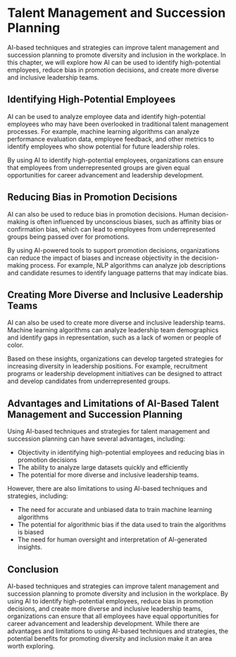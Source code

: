 Talent Management and Succession Planning
==============================================================================================================

AI-based techniques and strategies can improve talent management and succession planning to promote diversity and inclusion in the workplace. In this chapter, we will explore how AI can be used to identify high-potential employees, reduce bias in promotion decisions, and create more diverse and inclusive leadership teams.

Identifying High-Potential Employees
------------------------------------

AI can be used to analyze employee data and identify high-potential employees who may have been overlooked in traditional talent management processes. For example, machine learning algorithms can analyze performance evaluation data, employee feedback, and other metrics to identify employees who show potential for future leadership roles.

By using AI to identify high-potential employees, organizations can ensure that employees from underrepresented groups are given equal opportunities for career advancement and leadership development.

Reducing Bias in Promotion Decisions
------------------------------------

AI can also be used to reduce bias in promotion decisions. Human decision-making is often influenced by unconscious biases, such as affinity bias or confirmation bias, which can lead to employees from underrepresented groups being passed over for promotions.

By using AI-powered tools to support promotion decisions, organizations can reduce the impact of biases and increase objectivity in the decision-making process. For example, NLP algorithms can analyze job descriptions and candidate resumes to identify language patterns that may indicate bias.

Creating More Diverse and Inclusive Leadership Teams
----------------------------------------------------

AI can also be used to create more diverse and inclusive leadership teams. Machine learning algorithms can analyze leadership team demographics and identify gaps in representation, such as a lack of women or people of color.

Based on these insights, organizations can develop targeted strategies for increasing diversity in leadership positions. For example, recruitment programs or leadership development initiatives can be designed to attract and develop candidates from underrepresented groups.

Advantages and Limitations of AI-Based Talent Management and Succession Planning
--------------------------------------------------------------------------------

Using AI-based techniques and strategies for talent management and succession planning can have several advantages, including:

* Objectivity in identifying high-potential employees and reducing bias in promotion decisions
* The ability to analyze large datasets quickly and efficiently
* The potential for more diverse and inclusive leadership teams.

However, there are also limitations to using AI-based techniques and strategies, including:

* The need for accurate and unbiased data to train machine learning algorithms
* The potential for algorithmic bias if the data used to train the algorithms is biased
* The need for human oversight and interpretation of AI-generated insights.

Conclusion
----------

AI-based techniques and strategies can improve talent management and succession planning to promote diversity and inclusion in the workplace. By using AI to identify high-potential employees, reduce bias in promotion decisions, and create more diverse and inclusive leadership teams, organizations can ensure that all employees have equal opportunities for career advancement and leadership development. While there are advantages and limitations to using AI-based techniques and strategies, the potential benefits for promoting diversity and inclusion make it an area worth exploring.
